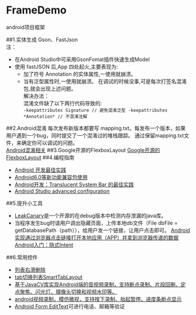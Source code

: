 # FrameDemo
android项目框架


##1.实体生成
Gson、FastJson<br/>
注：
   + 在Android Studio中可采用GsonFomat插件快速生成Model
   + 使用 fastJSON 后,App 四处起火,主要表现为: 
      + 加了符号 Annotation 的实体属性,一使用就崩溃。 
      + 当有泛型属性时,一使用就崩溃。
    在调试的时候没事,可是每次打签名混淆包,就会出现上述问题。<br/>
    解决办法：<br/>
    混淆文件缺了以下两行代码导致的:<br/>
    ```
    -keepattributes Signature // 避免混淆泛型
    -keepattributes *Annotation* // 不混淆注解
    ```
    
##2.Android混淆
每次发布新版本都要写 mapping.txt。每发布一个版本，如果用户遇到一个bug，同时提交了一个混淆过的堆栈跟踪。 通过保留mapping.txt文件，来确定你可以调试的问题。<br/>
[Android混淆相关](http://www.jianshu.com/p/6a9247829b92)
##3.Google开源的FlexboxLayout
[Google开源的FlexboxLayout](https://zhuanlan.zhihu.com/p/20908345)
##4.编程指南
+ [Android 开发最佳实践](https://github.com/futurice/android-best-practices)
+ [Android6.0等新功能兼容包使用](http://www.csdn.net/article/2015-10-05/2825847/1)
+ [Android开发：Translucent System Bar 的最佳实践](http://www.jianshu.com/p/0acc12c29c1b)
+ [Android Studio advanced configuration](http://liukun.engineer/2016/04/10/Android-Studio-advanced-configuration/)

##5.提升小工具
+ [LeakCanary](https://github.com/square/leakcanary)是一个开源的在debug版本中检测内存泄漏的java库。
+ 当程序发生bug时请用户调出隐藏页面，上传本地db文件（File dbFile = getDatabasePath（path）），给用户发一个链接，让用户点击即可。
 [Android实现通过浏览器点击链接打开本地应用（APP）并拿到浏览器传递的数据](http://blog.csdn.net/jiangwei0910410003/article/details/23940445)
[ Android入门：隐式Intent](http://blog.csdn.net/xiazdong/article/details/7764865)

##6.常用控件
+ [列表右滑删除](https://github.com/lijiazhicool/AndroidSwipeLayout)
+ [tab切换列表SmartTabLayout](https://github.com/lijiazhicool/SmartTabLayout)
+ [基于JavaCV库实现Android端的音视频录制，支持断点录制、片段回删、定点聚焦、闪光灯、摄像头切换和视频水印等。
](https://github.com/wzystal/MediaRecorder)
+ [android视频录制，模仿微视，支持按下录制、抬起暂停。进度条断点显示](https://github.com/qdrzwd/VideoRecorder)
+ [Android Form EditText](https://github.com/lijiazhicool/android-edittext-validator)可进行电话、邮箱等验证
